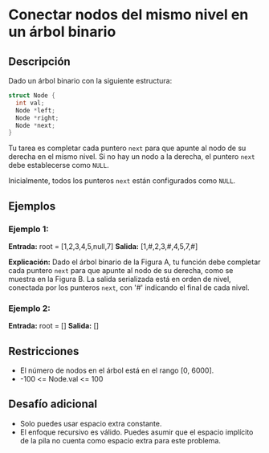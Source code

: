 # Conectar nodos del mismo nivel en un árbol binario

## Descripción

Dado un árbol binario con la siguiente estructura:

```cpp
struct Node {
  int val;
  Node *left;
  Node *right;
  Node *next;
}
```

Tu tarea es completar cada puntero `next` para que apunte al nodo de su derecha en el mismo nivel. Si no hay un nodo a la derecha, el puntero `next` debe establecerse como `NULL`.

Inicialmente, todos los punteros `next` están configurados como `NULL`.

## Ejemplos

### Ejemplo 1:

**Entrada:** root = [1,2,3,4,5,null,7]
**Salida:** [1,#,2,3,#,4,5,7,#]

**Explicación:** Dado el árbol binario de la Figura A, tu función debe completar cada puntero `next` para que apunte al nodo de su derecha, como se muestra en la Figura B. La salida serializada está en orden de nivel, conectada por los punteros `next`, con '#' indicando el final de cada nivel.

### Ejemplo 2:

**Entrada:** root = []
**Salida:** []

## Restricciones

- El número de nodos en el árbol está en el rango [0, 6000].
- -100 <= Node.val <= 100

## Desafío adicional

- Solo puedes usar espacio extra constante.
- El enfoque recursivo es válido. Puedes asumir que el espacio implícito de la pila no cuenta como espacio extra para este problema.